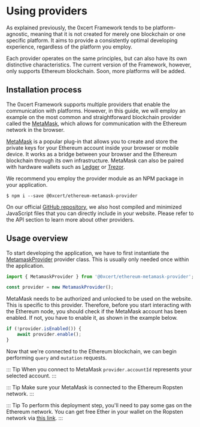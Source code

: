 # Using providers

As explained previously, the 0xcert Framework tends to be platform-agnostic, meaning that it is not created for merely one blockchain or one specific platform. It aims to provide a consistently optimal developing experience, regardless of the platform you employ.

Each provider operates on the same principles, but can also have its own distinctive characteristics. The current version of the Framework, however, only supports Ethereum blockchain. Soon, more platforms will be added.

## Installation process

The 0xcert Framework supports multiple providers that enable the communication with platforms. However, in this guide, we will employ an example on the most common and straightforward blockchain provider called the [MetaMask](https://metamask.io/), which allows for communication with the Ethereum network in the browser.

[MetaMask](https://metamask.io/) is a popular plug-in that allows you to create and store the private keys for your Ethereum account inside your browser or mobile device. It works as a bridge between your browser and the Ethereum blockchain through its own infrastructure. MetaMask can also be paired with hardware wallets such as [Ledger](https://www.ledger.com/) or [Trezor](https://trezor.io/).

We recommend you employ the provider module as an NPM package in your application.

```shell
$ npm i --save @0xcert/ethereum-metamask-provider
```

On our official [GitHub repository](https://github.com/0xcert/framework), we also host compiled and minimized JavaScript files that you can directly include in your website. Please refer to the API section to learn more about other providers.

## Usage overview

To start developing the application, we have to first instantiate the [MetamaskProvider](/api) provider class. This is usually only needed once within the application.

```ts
import { MetamaskProvider } from '@0xcert/ethereum-metamask-provider';

const provider = new MetamaskProvider();
```

MetaMask needs to be authorized and unlocked to be used on the website. This is specific to this provider. Therefore, before you start interacting with the Ethereum node, you should check if the MetaMask account has been enabled. If not, you have to enable it, as shown in the example below.

```ts
if (!provider.isEnabled()) {
    await provider.enable();
}
```

Now that we're connected to the Ethereum blockchain, we can begin performing `query` and `mutation` requests.

::: Tip
When you connect to MetaMask `provider.accountId` represents your selected account.
:::

::: Tip
Make sure your MetaMask is connected to the Ethereum Ropsten network.
:::

::: Tip
To perform this deployment step, you'll need to pay some gas on the Ethereum network. You can get free Ether in your wallet on the Ropsten network via [this link](/link).
:::
